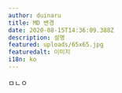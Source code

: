 ```yaml
---
author: duinaru
title: MD 변경
date: 2020-08-15T14:36:09.388Z
description: 설명
featured: uploads/65x65.jpg
featuredalt: 이미지
i18n: ko
---
```

ㅁㄴㅇ